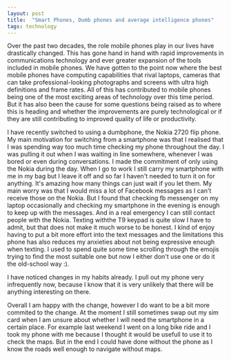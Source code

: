 ```yaml
---
layout: post
title:  "Smart Phones, Dumb phones and average intelligence phones"
tags: technology
---
```


Over the past two decades, the role mobile phones play in our lives have drastically changed. This has gone hand in hand with rapid improvements in communications technology and ever greater expansion of the tools included in mobile phones. We have gotten to the point now where the best mobile phones have computing capabilities that rival laptops, cameras that can take professional-looking photographs and screens with ultra high definitions and frame rates. All of this has contributed to mobile phones being one of the most exciting areas of technology over this time period. But it has also been the cause for some questions being raised as to where this is heading and whether the improvements are purely technological or if they are still contributing to improved quality of life or productivity.

I have recently switched to using a dumbphone, the Nokia 2720 flip phone. My main motivation for switching from a smartphone was that I realised that I was spending way too much time checking my phone throughout the day. I was pulling it out when I was waiting in line somewhere, whenever I was bored or even during conversations. I made the commitment of only using the Nokia during the day. When I go to work I still carry my smartphone with me in my bag but I leave it off and so far I haven't needed to turn it on for anything. It's amazing how many things can just wait if you let them. My main worry was that I would miss a lot of Facebook messages as I can't receive those on the Nokia. But I found that checking fb messenger on my laptop occasionally and checking my smartphone in the evening is enough to keep up with the messages. And in a real emergency I can still contact people with the Nokia. Texting withthe T9 keypad is quite slow I have to admit, but that does not make it much worse to be honest. I kind of enjoy having to put a bit more effort into the text messages and the limitations this phone has also reduces my anxieties about not being expressive enough when texting. I used to spend quite some time scrolling through the emojis trying to find the most suitable one but now I either don't use one or do it the old-school way :).

I have noticed changes in my habits already. I pull out my phone very infrequently now, because I know that it is very unlikely that there will be anything interesting on there.

Overall I am happy with the change, however I do want to be a bit more commited to the change. At the moment I still sometimes swap out my sim card when I am unsure about whether I will need the smartphone in a certain place. For example last weekend I went on a long bike ride and I took my phone with me because I thought it would be usefull to use it to check the maps. But in the end I could have done without the phone as I know the roads well enough to navigate without maps.